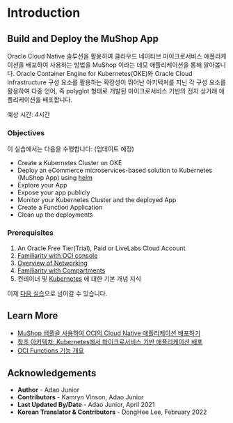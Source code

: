 # Introduction

## Build and Deploy the MuShop App

Oracle Cloud Native 솔루션을 활용하여 클라우드 네이티브 마이크로서비스 애플리케이션을 배포하여 사용하는 방법을 MuShop 이라는 데모 애플리케이션을 통해 알아봅니다. Oracle Container Engine for Kubernetes(OKE)와 Oracle Cloud Infrastructure 구성 요소를 활용하는 확장성이 뛰어난 아키텍처를 지닌 각 구성 요소를 활용하여 다중 언어, 즉 polyglot 형태로 개발된 마이크로서비스 기반의 전자 상거래 애플리케이션을 배포합니다.

예상 시간: 4시간

### Objectives

이 실습에서는 다음을 수행합니다: (업데이트 예정)

* Create a Kubernetes Cluster on OKE
* Deploy an eCommerce microservices-based solution to Kubernetes (MuShop App) using [helm](https://helm.sh/)
* Explore your App
* Expose your app publicly
* Monitor your Kubernetes Cluster and the deployed App
* Create a Function Application
* Clean up the deployments

### Prerequisites

1. An Oracle Free Tier(Trial), Paid or LiveLabs Cloud Account
1. [Familiarity with OCI console](https://docs.us-phoenix-1.oraclecloud.com/Content/GSG/Concepts/console.htm)
1. [Overview of Networking](https://docs.us-phoenix-1.oraclecloud.com/Content/Network/Concepts/overview.htm)
1. [Familiarity with Compartments](https://docs.us-phoenix-1.oraclecloud.com/Content/GSG/Concepts/concepts.htm)
1. 컨테이너 및 [Kubernetes](https://kubernetes.io/) 에 대한 기본 개념 지식

이제 [다음 실습](#next)으로 넘어갈 수 있습니다.

## Learn More

* [MuShop 샘플을 사용하여 OCI의 Cloud Native 애플리케이션 배포하기](https://oracle-quickstart.github.io/oci-cloudnative/)
* [참조 아키텍처: Kubernetes에서 마이크로서비스 기반 애플리케이션 배포](https://docs.oracle.com/en/solutions/cloud-native-ecommerce/index.html#GUID-CB180453-1F32-4465-8F27-EA7300ECF771)
* [OCI Functions 기능 개요](https://docs.cloud.oracle.com/en-us/iaas/Content/Functions/Concepts/functionsoverview.htm)

## Acknowledgements

* **Author** - Adao Junior
* **Contributors** -  Kamryn Vinson, Adao Junior
* **Last Updated By/Date** - Adao Junior, April 2021
* **Korean Translator & Contributors** - DongHee Lee, February 2022
